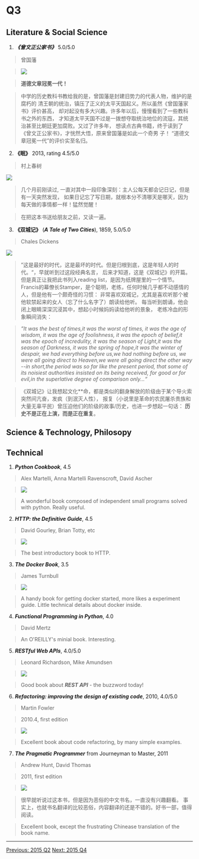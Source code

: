 # Q3

## Literature & Social Science
1. ***《曾文正公家书》*** 5.0/5.0

  > 曾国藩

  > ![](https://raw.githubusercontent.com/ArthurChiao/reading/master/image/zeng_family_letters.jpg)

  > **道德文章冠冕一代！**

  > 中学的历史教科书教给我的是，曾国藩是封建旧势力的代表人物，维护的是腐朽的
  清王朝的统治，镇压了正义的太平天国起义。所以虽然《曾国藩家书》评价甚高，
  却对起没有多大兴趣。许多年以后，慢慢看到了一些教科书之外的东西，
  才知道太平天国不过是一拨想夺取统治地位的流寇，其统治甚至比朝廷更加腐败。又过了许多年，
  想读点古典书籍，终于读到了《曾文正公家书》，才恍然大悟，原来曾国藩是如此一个奇男
  子！
  “道德文章冠冕一代”的评价实至名归。


2. **《眠》** 2013, rating 4.5/5.0

  > 村上春树

  ![](https://raw.githubusercontent.com/ArthurChiao/reading/master/image/mian_cscs.jpg)

  > 几个月前刚读过, 一直对其中一段印象深刻：主人公每天都会记日记，但是有一天突然发现，
  如果日记忘了写日期，就根本分不清哪天是哪天，因为每天做的事情都一样！猛然觉醒！

  > 在把这本书送给朋友之前，又读一遍。


3. **《双城记》** (***A Tale of Two Cities***), 1859, 5.0/5.0

  > Chales Dickens

  ![](https://raw.githubusercontent.com/ArthurChiao/reading/master/image/a_tale_of_two_cities.jpg)

  > ”这是最好的时代，这是最坏的时代。但是归根到底，这是年轻人的时代。“，早就听到过这段经典名言，
  后来才知道，这是《双城记》的开篇。但是真正让我把此书列入reading list，是因为纸牌屋里的一个情节。
  Francis的幕僚长Stamper，是个聪明，老练，任何时候几乎都不动感情的人，但是他有一个颇奇怪的习惯：
  非常喜欢双城记，尤其是喜欢听那个被他软禁起来的女人（忘了什么名字了）朗读给他听。
  每当听到朗诵，他会闭上眼睛深深沉浸其中，想起小时候妈妈读给他听的景象，
  老练冷血的形象瞬间消失：

  > *”It was the best of times,it was the worst of times,
  it was the age of wisdom, it was the age of foolishness,
  it was the epoch of belief,it was the epoch of incredulity,
  it was the season of Light,it was the season of Darkness,
  it was the spring of hope,it was the winter of despair,
  we had everything before us,we had nothing before us,
  we were all going direct to Heaven,we were all going direct the other way
  --in short,the period was so far like the present period,
  that some of its noisiest authorities insisted on its being received,
  for good or for evil,in the superlative degree of comparison only...“*

  > 《双城记》让我想起文化\*\*命，都是类似的翻身解放的阶级由于某个导火索突然间亢奋，发疯（到泯灭人性），
  报复（小说里是革命的农民屠杀贵族和大量无辜平民）曾压迫他们的阶级的故事/历史，也进一步想起一句话：
  **历史不是正在上演，而是正在重复**。


## Science & Technology, Philosopy


## Technical
1. ***Python Cookbook***, 4.5

  > Alex Martelli, Anna Martelli Ravenscroft, David Ascher

  > ![](https://raw.githubusercontent.com/ArthurChiao/reading/master/image/python_cookbook_2e.jpg)

  > A wonderful book composed of independent small programs solved with python.
  > Really useful.


2. ***HTTP: the Definitive Guide***, 4.5

  > David Gourley, Brian Totty, etc

  > ![](https://raw.githubusercontent.com/ArthurChiao/reading/master/image/http_definitive_guide.jpg)

  > The best introductory book to HTTP.


3. ***The Docker Book***, 3.5

  > James Turnbull

  > ![](https://raw.githubusercontent.com/ArthurChiao/reading/master/image/dockerbook.jpg)

  > A handy book for getting docker started, more likes a experiment guide.
  > Little technical details about docker inside.


4. ***Functional Programming in Python***, 4.0

  > David Mertz

  > An O'REILLY's minial book. Interesting.


5. ***RESTful Web APIs***, 4.0/5.0

  > Leonard Richardson, Mike Amundsen

  > ![](https://raw.githubusercontent.com/ArthurChiao/reading/master/image/restful_web_apis.jpg)

  > Good book about ***REST API*** - the buzzword today!


6. ***Refactoring: improving the design of existing code***, 2010, 4.0/5.0

  > Martin Fowler

  > 2010.4, first edition

  > ![](https://raw.githubusercontent.com/ArthurChiao/reading/master/image/refactoring.jpg)

  > Excellent book about code refactoring, by many simple examples.

7. ***The Pragmatic Programmer*** from Journeyman to Master, 2011

  > Andrew Hunt, David Thomas

  > 2011, first edition

  > ![](https://raw.githubusercontent.com/ArthurChiao/reading/master/image/pragmatic_programmer.jpg)

  > 很早就听说过这本书，但是因为恶俗的中文书名，一直没有兴趣翻看。
  事实上，也就书名翻译的比较恶俗，内容翻译的还是不错的。好书一部，值得阅读。

  > Excellent book, except the frustrating Chinease translation of the book name.


---------------------------------------------------
  [Previous: 2015 Q2](2015_Q2.md)           [Next: 2015 Q4](2015_Q4.md)
